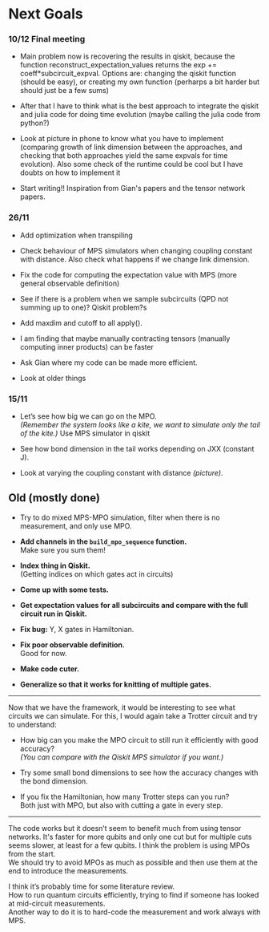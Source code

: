 # Next Goals
### 10/12 Final meeting

- Main problem now is recovering the results in qiskit, because the function reconstruct_expectation_values returns the exp += coeff*subcircuit_expval.
Options are: changing the qiskit function (should be easy), or creating my own function (perharps a bit harder but should just be a few sums)

- After that I have to think what is the best approach to integrate the qiskit and julia code for doing time evolution (maybe calling the julia code from python?)

- Look at picture in phone to know what you have to implement (comparing growth of link dimension between the approaches, and checking that both approaches yield the same expvals for time evolution).
Also some check of the runtime could be cool but I have doubts on how to implement it

- Start writing!! Inspiration from Gian's papers and the tensor network papers.  

### 26/11

- Add optimization when transpiling

- Check behaviour of MPS simulators when changing coupling constant with distance. Also check what happens if we
change link dimension.

- Fix the code for computing the expectation value with MPS (more general observable definition)

- See if there is a problem when we sample subcircuits (QPD not summing up to one)? Qiskit problem?s

- Add maxdim and cutoff to all apply().

- I am finding that maybe manually contracting tensors (manually computing inner products) can be faster

- Ask Gian where my code can be made more efficient.

- Look at older things
### 15/11

- Let’s see how big we can go on the MPO.  
  *(Remember the system looks like a kite, we want to simulate only the tail of the kite.)*
  Use MPS simulator in qiskit

- See how bond dimension in the tail works depending on JXX (constant J).

- Look at varying the coupling constant with distance *(picture)*.


## Old (mostly done)

- Try to do mixed MPS-MPO simulation, filter when there is no measurement, and only use MPO.

- **Add channels in the `build_mpo_sequence` function.**  
  Make sure you sum them!

- **Index thing in Qiskit.**  
  (Getting indices on which gates act in circuits)

- **Come up with some tests.**

- **Get expectation values for all subcircuits and compare with the full circuit run in Qiskit.**

- **Fix bug:** Y, X gates in Hamiltonian.

- **Fix poor observable definition.**  
  Good for now.

- **Make code cuter.**

- **Generalize so that it works for knitting of multiple gates.**

---

Now that we have the framework, it would be interesting to see what circuits we can simulate. For this, I would again take a Trotter circuit and try to understand:

- How big can you make the MPO circuit to still run it efficiently with good accuracy?  
  *(You can compare with the Qiskit MPS simulator if you want.)*

- Try some small bond dimensions to see how the accuracy changes with the bond dimension.

- If you fix the Hamiltonian, how many Trotter steps can you run?  
  Both just with MPO, but also with cutting a gate in every step.

---

The code works but it doesn’t seem to benefit much from using tensor networks. It's faster for more qubits and only 
one cut but for multiple cuts seems slower, at least for a few qubits. 
I think the problem is using MPOs from the start.  
We should try to avoid MPOs as much as possible and then use them at the end to introduce the measurements.

I think it’s probably time for some literature review.  
How to run quantum circuits efficiently, trying to find if someone has looked at mid-circuit measurements.  
Another way to do it is to hard-code the measurement and work always with MPS.


